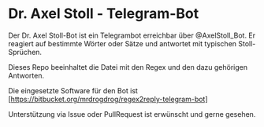 # Dr. Axel Stoll - Telegram-Bot

Der Dr. Axel Stoll-Bot ist ein Telegrambot erreichbar über @AxelStoll_Bot.
Er reagiert auf bestimmte Wörter oder Sätze und antwortet mit typischen Stoll-Sprüchen.

Dieses Repo beeinhaltet die Datei mit den Regex und den dazu gehörigen Antworten.

Die eingesetzte Software für den Bot ist [https://bitbucket.org/mrdrogdrog/regex2reply-telegram-bot]

Unterstützung via Issue oder PullRequest ist erwünscht und gerne gesehen.
